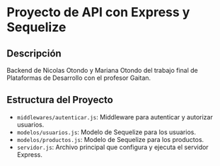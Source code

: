 # Proyecto de API con Express y Sequelize

## Descripción

Backend de Nicolas Otondo y Mariana Otondo del trabajo final de Plataformas de Desarrollo con el profesor Gaitan.

## Estructura del Proyecto

- `middlewares/autenticar.js`: Middleware para autenticar y autorizar usuarios.
- `modelos/usuarios.js`: Modelo de Sequelize para los usuarios.
- `modelos/productos.js`: Modelo de Sequelize para los productos.
- `servidor.js`: Archivo principal que configura y ejecuta el servidor Express.

